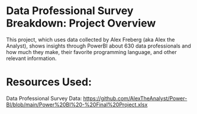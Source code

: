 # Data Professional Survey Breakdown: Project Overview
This project, which uses data collected by Alex Freberg (aka Alex the Analyst), shows insights through PowerBI about 630 data professionals and how much they make, their favorite programming language, and other relevant information.

# Resources Used:
Data Professional Survey Data: https://github.com/AlexTheAnalyst/Power-BI/blob/main/Power%20BI%20-%20Final%20Project.xlsx

